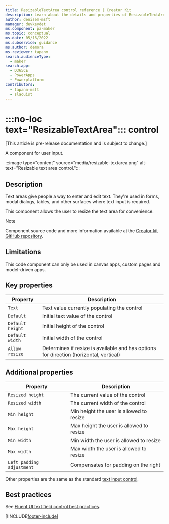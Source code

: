 ```yaml
---
title: ResizableTextArea control reference | Creator Kit
description: Learn about the details and properties of ResizableTextArea control in the Creator Kit.
author: denisem-msft
manager: devkeydet
ms.component: pa-maker
ms.topic: conceptual
ms.date: 05/16/2022
ms.subservice: guidance
ms.author: demora
ms.reviewer: tapanm
search.audienceType: 
  - maker
search.app: 
  - D365CE
  - PowerApps
  - Powerplatform
contributors:
  - tapanm-msft
  - slaouist
---
```

# :::no-loc text="ResizableTextArea"::: control

[This article is pre-release documentation and is subject to change.]

A component for user input.

:::image type="content" source="media/resizable-textarea.png" alt-text="Resizable text area control.":::

## Description

Text areas give people a way to enter and edit text. They're used in forms, modal dialogs, tables, and other surfaces where text input is required.

This component allows the user to resize the text area for convenience.

> [!NOTE]
> Component source code and more information available at the [Creator kit GitHub repository](https://github.com/microsoft/powercat-creator-kit).

## Limitations

This code component can only be used in canvas apps, custom pages and model-driven apps.

## Key properties

| Property | Description |
| -------- | ----------- |
| `Text` | Text value currently populating the control |
| `Default` | Initial text value of the control |
| `Default height` | Initial height of the control |
| `Default width` | Initial width of the control |
| `Allow resize` | Determines if resize is available and has options for direction (horizontal, vertical) |

## Additional properties

| Property | Description |
| -------- | ----------- |
| `Resized height` | The current value of the control |
| `Resized width` | The current width of the control |
| `Min height` | Min height the user is allowed to resize |
| `Max height` | Max height the user is allowed to resize |
| `Min width` | Min width the user is allowed to resize |
| `Max width` | Max width the user is allowed to resize |
| `Left padding adjustment` | Compensates for padding on the right |

Other properties are the same as the standard [text input control](/power-apps/maker/canvas-apps/controls/control-text-input).

## Best practices

See [Fluent UI text field control best practices](https://developer.microsoft.com/fluentui#/controls/web/textfield).

[!INCLUDE[footer-include](../../includes/footer-banner.md)]